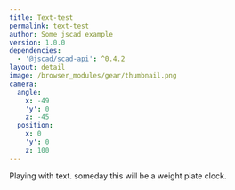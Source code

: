 ```yaml
---
title: Text-test
permalink: text-test
author: Some jscad example
version: 1.0.0
dependencies:
  - '@jscad/scad-api': ^0.4.2
layout: detail
image: /browser_modules/gear/thumbnail.png
camera:
  angle:
    x: -49
    'y': 0
    z: -45
  position:
    x: 0
    'y': 0
    z: 100
---
```

Playing with text. someday this will be a weight plate clock.
